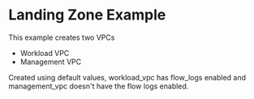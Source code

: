 # Landing Zone Example

This example creates two VPCs
- Workload VPC
- Management VPC

Created using default values, workload_vpc has flow_logs enabled and management_vpc doesn't have the flow logs enabled.
